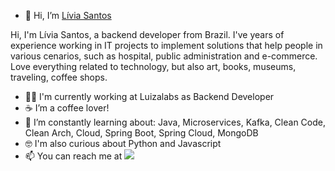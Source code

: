 - 👋 Hi, I’m [Lívia Santos](https://www.linkedin.com/in/liviasilvasantos/)

Hi, I'm Lívia Santos, a backend developer from Brazil. I've years of experience working in IT projects to implement solutions that help people in various cenarios, such as hospital, public administration and e-commerce.
Love everything related to technology, but also art, books, museums, traveling, coffee shops.

- :woman_technologist: I'm currently working at Luizalabs as Backend Developer
- :coffee: I’m a coffee lover!
- 🌱 I’m constantly learning about: Java, Microservices, Kafka, Clean Code, Clean Arch, Cloud, Spring Boot, Spring Cloud, MongoDB
- :nerd_face: I'm also curious about Python and Javascript
- 📫 You can reach me at [![](https://img.shields.io/badge/linkedin-%230077B5.svg?style=for-the-badge&logo=linkedin)](https://www.linkedin.com/in/liviasilvasantos/)

<!---
liviasilvasantos/liviasilvasantos is a ✨ special ✨ repository because its `README.md` (this file) appears on your GitHub profile.
You can click the Preview link to take a look at your changes.
--->
